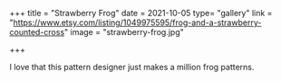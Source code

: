 +++
title = "Strawberry Frog"
date = 2021-10-05
type= "gallery"
link = "https://www.etsy.com/listing/1049975595/frog-and-a-strawberry-counted-cross"
image = "strawberry-frog.jpg"

+++

I love that this pattern designer just makes a million frog patterns.